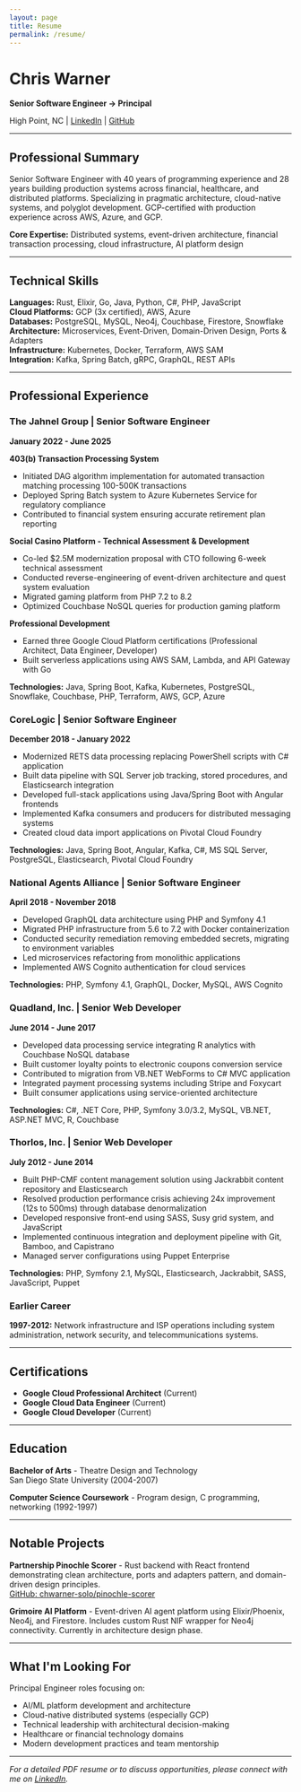```yaml
---
layout: page
title: Resume
permalink: /resume/
---
```


# Chris Warner
**Senior Software Engineer → Principal**

High Point, NC | [LinkedIn](https://www.linkedin.com/in/chris-warner-9960ab7/) | [GitHub](https://github.com/chwarner-solo)

---

## Professional Summary

Senior Software Engineer with 40 years of programming experience and 28 years building production systems across financial, healthcare, and distributed platforms. Specializing in pragmatic architecture, cloud-native systems, and polyglot development. GCP-certified with production experience across AWS, Azure, and GCP.

**Core Expertise:** Distributed systems, event-driven architecture, financial transaction processing, cloud infrastructure, AI platform design

---

## Technical Skills

**Languages:** Rust, Elixir, Go, Java, Python, C#, PHP, JavaScript  
**Cloud Platforms:** GCP (3x certified), AWS, Azure  
**Databases:** PostgreSQL, MySQL, Neo4j, Couchbase, Firestore, Snowflake  
**Architecture:** Microservices, Event-Driven, Domain-Driven Design, Ports & Adapters  
**Infrastructure:** Kubernetes, Docker, Terraform, AWS SAM  
**Integration:** Kafka, Spring Batch, gRPC, GraphQL, REST APIs

---

## Professional Experience

### The Jahnel Group | Senior Software Engineer
**January 2022 - June 2025**

**403(b) Transaction Processing System**
- Initiated DAG algorithm implementation for automated transaction matching processing 100-500K transactions
- Deployed Spring Batch system to Azure Kubernetes Service for regulatory compliance
- Contributed to financial system ensuring accurate retirement plan reporting

**Social Casino Platform - Technical Assessment & Development**
- Co-led $2.5M modernization proposal with CTO following 6-week technical assessment
- Conducted reverse-engineering of event-driven architecture and quest system evaluation
- Migrated gaming platform from PHP 7.2 to 8.2
- Optimized Couchbase NoSQL queries for production gaming platform

**Professional Development**
- Earned three Google Cloud Platform certifications (Professional Architect, Data Engineer, Developer)
- Built serverless applications using AWS SAM, Lambda, and API Gateway with Go

**Technologies:** Java, Spring Boot, Kafka, Kubernetes, PostgreSQL, Snowflake, Couchbase, PHP, Terraform, AWS, GCP, Azure

### CoreLogic | Senior Software Engineer
**December 2018 - January 2022**

- Modernized RETS data processing replacing PowerShell scripts with C# application
- Built data pipeline with SQL Server job tracking, stored procedures, and Elasticsearch integration
- Developed full-stack applications using Java/Spring Boot with Angular frontends
- Implemented Kafka consumers and producers for distributed messaging systems
- Created cloud data import applications on Pivotal Cloud Foundry

**Technologies:** Java, Spring Boot, Angular, Kafka, C#, MS SQL Server, PostgreSQL, Elasticsearch, Pivotal Cloud Foundry

### National Agents Alliance | Senior Software Engineer
**April 2018 - November 2018**

- Developed GraphQL data architecture using PHP and Symfony 4.1
- Migrated PHP infrastructure from 5.6 to 7.2 with Docker containerization
- Conducted security remediation removing embedded secrets, migrating to environment variables
- Led microservices refactoring from monolithic applications
- Implemented AWS Cognito authentication for cloud services

**Technologies:** PHP, Symfony 4.1, GraphQL, Docker, MySQL, AWS Cognito

### Quadland, Inc. | Senior Web Developer
**June 2014 - June 2017**

- Developed data processing service integrating R analytics with Couchbase NoSQL database
- Built customer loyalty points to electronic coupons conversion service
- Contributed to migration from VB.NET WebForms to C# MVC application
- Integrated payment processing systems including Stripe and Foxycart
- Built consumer applications using service-oriented architecture

**Technologies:** C#, .NET Core, PHP, Symfony 3.0/3.2, MySQL, VB.NET, ASP.NET MVC, R, Couchbase

### Thorlos, Inc. | Senior Web Developer
**July 2012 - June 2014**

- Built PHP-CMF content management solution using Jackrabbit content repository and Elasticsearch
- Resolved production performance crisis achieving 24x improvement (12s to 500ms) through database denormalization
- Developed responsive front-end using SASS, Susy grid system, and JavaScript
- Implemented continuous integration and deployment pipeline with Git, Bamboo, and Capistrano
- Managed server configurations using Puppet Enterprise

**Technologies:** PHP, Symfony 2.1, MySQL, Elasticsearch, Jackrabbit, SASS, JavaScript, Puppet

### Earlier Career
**1997-2012:** Network infrastructure and ISP operations including system administration, network security, and telecommunications systems.

---

## Certifications

- **Google Cloud Professional Architect** (Current)
- **Google Cloud Data Engineer** (Current)
- **Google Cloud Developer** (Current)

---

## Education

**Bachelor of Arts** - Theatre Design and Technology  
San Diego State University (2004-2007)

**Computer Science Coursework** - Program design, C programming, networking (1992-1997)

---

## Notable Projects

**Partnership Pinochle Scorer** - Rust backend with React frontend demonstrating clean architecture, ports and adapters pattern, and domain-driven design principles.  
[GitHub: chwarner-solo/pinochle-scorer](https://github.com/chwarner-solo/pinochle-scorer)

**Grimoire AI Platform** - Event-driven AI agent platform using Elixir/Phoenix, Neo4j, and Firestore. Includes custom Rust NIF wrapper for Neo4j connectivity. Currently in architecture design phase.

---

## What I'm Looking For

Principal Engineer roles focusing on:
- AI/ML platform development and architecture
- Cloud-native distributed systems (especially GCP)
- Technical leadership with architectural decision-making
- Healthcare or financial technology domains
- Modern development practices and team mentorship

---

*For a detailed PDF resume or to discuss opportunities, please connect with me on [LinkedIn](https://www.linkedin.com/in/chris-warner-9960ab7/).*